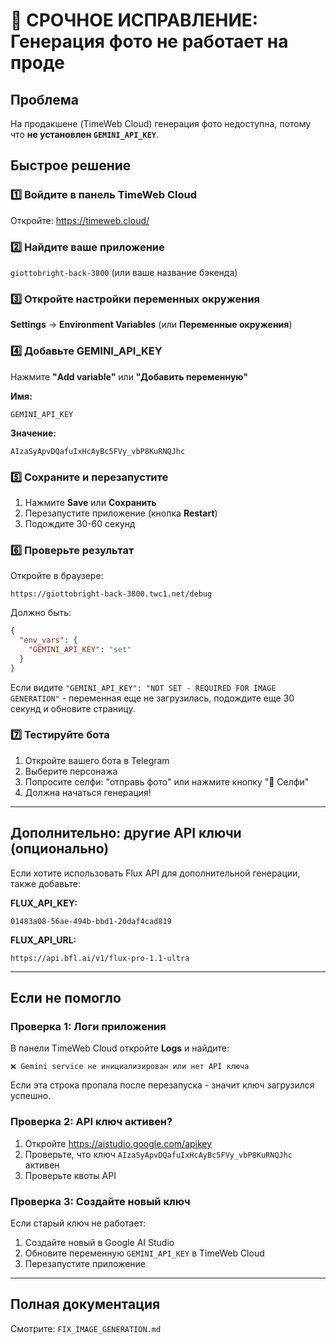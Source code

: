 # 🚨 СРОЧНОЕ ИСПРАВЛЕНИЕ: Генерация фото не работает на проде

## Проблема
На продакшене (TimeWeb Cloud) генерация фото недоступна, потому что **не установлен `GEMINI_API_KEY`**.

## Быстрое решение

### 1️⃣ Войдите в панель TimeWeb Cloud
Откройте: https://timeweb.cloud/

### 2️⃣ Найдите ваше приложение
`giottobright-back-3800` (или ваше название бэкенда)

### 3️⃣ Откройте настройки переменных окружения
**Settings** → **Environment Variables** (или **Переменные окружения**)

### 4️⃣ Добавьте GEMINI_API_KEY

Нажмите **"Add variable"** или **"Добавить переменную"**

**Имя:**
```
GEMINI_API_KEY
```

**Значение:**
```
AIzaSyApvDQafuIxHcAyBc5FVy_vbP8KuRNQJhc
```

### 5️⃣ Сохраните и перезапустите

1. Нажмите **Save** или **Сохранить**
2. Перезапустите приложение (кнопка **Restart**)
3. Подождите 30-60 секунд

### 6️⃣ Проверьте результат

Откройте в браузере:
```
https://giottobright-back-3800.twc1.net/debug
```

Должно быть:
```json
{
  "env_vars": {
    "GEMINI_API_KEY": "set"
  }
}
```

Если видите `"GEMINI_API_KEY": "NOT SET - REQUIRED FOR IMAGE GENERATION"` - переменная еще не загрузилась, подождите еще 30 секунд и обновите страницу.

### 7️⃣ Тестируйте бота

1. Откройте вашего бота в Telegram
2. Выберите персонажа
3. Попросите селфи: "отправь фото" или нажмите кнопку "📸 Селфи"
4. Должна начаться генерация!

---

## Дополнительно: другие API ключи (опционально)

Если хотите использовать Flux API для дополнительной генерации, также добавьте:

**FLUX_API_KEY:**
```
01483a08-56ae-494b-bbd1-20daf4cad819
```

**FLUX_API_URL:**
```
https://api.bfl.ai/v1/flux-pro-1.1-ultra
```

---

## Если не помогло

### Проверка 1: Логи приложения
В панели TimeWeb Cloud откройте **Logs** и найдите:
```
❌ Gemini service не инициализирован или нет API ключа
```

Если эта строка пропала после перезапуска - значит ключ загрузился успешно.

### Проверка 2: API ключ активен?
1. Откройте https://aistudio.google.com/apikey
2. Проверьте, что ключ `AIzaSyApvDQafuIxHcAyBc5FVy_vbP8KuRNQJhc` активен
3. Проверьте квоты API

### Проверка 3: Создайте новый ключ
Если старый ключ не работает:
1. Создайте новый в Google AI Studio
2. Обновите переменную `GEMINI_API_KEY` в TimeWeb Cloud
3. Перезапустите приложение

---

## Полная документация
Смотрите: `FIX_IMAGE_GENERATION.md`

